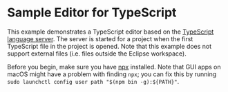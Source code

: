 Sample Editor for TypeScript
============================

This example demonstrates a TypeScript editor based on the [TypeScript language server][1].
The server is started for a project when the first TypeScript file in the project
is opened. Note that this example does not support external files (i.e. files
outside the Eclipse workspace).

Before you begin, make sure you have [npx][2] installed.
Note that GUI apps on macOS might have a problem with finding `npx`; you can fix
this by running `sudo launchctl config user path "$(npm bin -g):${PATH}"`.

[1]: https://github.com/typescript-language-server/typescript-language-server
[2]: https://www.npmjs.com/package/npx
